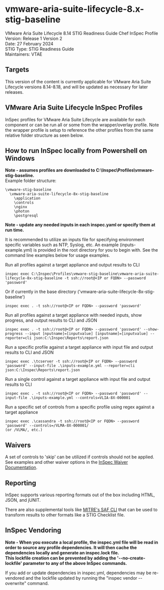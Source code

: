 # vmware-aria-suite-lifecycle-8.x-stig-baseline
VMware Aria Suite Lifecycle 8.14 STIG Readiness Guide Chef InSpec Profile  
Version: Release 1 Version 2  
Date: 27 February 2024  
STIG Type: STIG Readiness Guide  
Maintainers: VTAE  

## Targets
This version of the content is currently applicable for VMware Aria Suite Lifecycle versions 8.14-8.18, and will be updated as necessary for later releases.

## VMware Aria Suite Lifecycle InSpec Profiles

InSpec profiles for VMware Aria Suite Lifecycle are available for each component or can be run all or some from the wrapper/overlay profile. Note the wrapper profile is setup to reference the other profiles from the same relative folder structure as seen below.  

## How to run InSpec locally from Powershell on Windows

**Note - assumes profiles are downloaded to C:\Inspec\Profiles\vmware-stig-baseline.**  
Example folder structure:  
```
\vmware-stig-baseline  
  \vmware-aria-suite-lifecycle-8x-stig-baseline  
    \application
    \controls
    \nginx
    \photon
    \postgresql
```

**Note - update any needed inputs in each inspec.yaml or specify them at run time.**  

It is recommended to utilize an inputs file for specifying environment specific variables such as NTP, Syslog, etc. An example (inputs-example.yml) is provided in the root directory for you to begin with.  See the command line examples below for usage examples.  


Run all profiles against a target appliance and output results to CLI
```
inspec exec C:\Inspec\Profiles\vmware-stig-baseline\vmware-aria-suite-lifecycle-8x-stig-baseline -t ssh://root@<IP or FQDN> --password 'password'
```

Or if currently in the base directory ('vmware-aria-suite-lifecycle-8x-stig-baseline')
```
inspec exec . -t ssh://root@<IP or FQDN> --password 'password'
```

Run all profiles against a target appliance with needed inputs, show progress, and output results to CLI and JSON
```
inspec exec . -t ssh://root@<IP or FQDN> --password 'password' --show-progress --input [nputname]=[inputvalue] [inputname]=[inputvalue] --reporter=cli json:C:\Inspec\Reports\report.json
```

Run a specific profile against a target appliance with input file and output results to CLI and JSON
```
inspec exec .\tcserver -t ssh://root@<IP or FQDN> --password 'password' --input-file .\inputs-example.yml --reporter=cli json:C:\Inspec\Reports\report.json
```

Run a single control against a target appliance with input file and output results to CLI
```
inspec exec . -t ssh://root@<IP or FQDN> --password 'password' --input-file .\inputs-example.yml --controls=VLIA-8X-000001
```

Run a specific set of controls from a specific profile using regex against a target appliance
```
inspec exec .\cassandra -t ssh://root@<IP or FQDN> --password 'password' --controls=/VLMA-8X-000001/
(or /VLMA/, etc.)
```

## Waivers
A set of controls to 'skip' can be utilized if controls should not be applied.
See examples and other waiver options in the [InSpec Waiver Documentation](https://docs.chef.io/inspec/waivers/).  

## Reporting
InSpec supports various reporting formats out of the box including HTML, JSON, and jUNIT.  

There are also supplemental tools like [MITRE's SAF CLI](https://github.com/mitre/saf) that can be used to transform results to other formats like a STIG Checklist file.  

## InSpec Vendoring

**Note - When you execute a local profile, the inspec.yml file will be read in order to source any profile dependencies. It will then cache the dependencies locally and generate an inspec.lock file.**  
**This lockfile creation can be prevented by adding the '--no-create-lockfile' parameter to any of the above InSpec commands.**

If you add or update dependencies in inspec.yml, dependencies may be re-vendored and the lockfile updated by running the "inspec vendor --overwrite" command.
